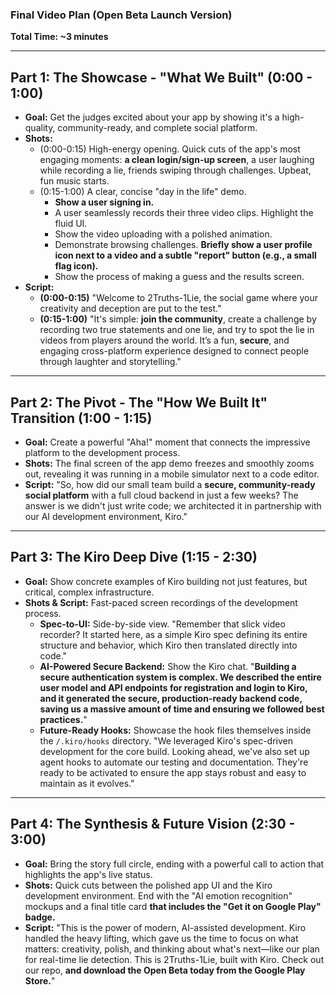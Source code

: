 ### Final Video Plan (Open Beta Launch Version)

**Total Time: ~3 minutes**

---
## Part 1: The Showcase - "What We Built" (0:00 - 1:00)

* **Goal:** Get the judges excited about your app by showing it's a high-quality, community-ready, and complete social platform.
* **Shots:**
    * (0:00-0:15) High-energy opening. Quick cuts of the app's most engaging moments: **a clean login/sign-up screen**, a user laughing while recording a lie, friends swiping through challenges. Upbeat, fun music starts.
    * (0:15-1:00) A clear, concise "day in the life" demo.
        * **Show a user signing in.**
        * A user seamlessly records their three video clips. Highlight the fluid UI.
        * Show the video uploading with a polished animation.
        * Demonstrate browsing challenges. **Briefly show a user profile icon next to a video and a subtle "report" button (e.g., a small flag icon).**
        * Show the process of making a guess and the results screen.
* **Script:**
    * **(0:00-0:15)** "Welcome to 2Truths-1Lie, the social game where your creativity and deception are put to the test."
    * **(0:15-1:00)** "It's simple: **join the community**, create a challenge by recording two true statements and one lie, and try to spot the lie in videos from players around the world. It’s a fun, **secure**, and engaging cross-platform experience designed to connect people through laughter and storytelling."

---
## Part 2: The Pivot - The "How We Built It" Transition (1:00 - 1:15)

* **Goal:** Create a powerful "Aha!" moment that connects the impressive platform to the development process.
* **Shots:** The final screen of the app demo freezes and smoothly zooms out, revealing it was running in a mobile simulator next to a code editor.
* **Script:** "So, how did our small team build a **secure, community-ready social platform** with a full cloud backend in just a few weeks? The answer is we didn't just write code; we architected it in partnership with our AI development environment, Kiro."

---
## Part 3: The Kiro Deep Dive (1:15 - 2:30)

* **Goal:** Show concrete examples of Kiro building not just features, but critical, complex infrastructure.
* **Shots & Script:** Fast-paced screen recordings of the development process.
    * **Spec-to-UI:** Side-by-side view. "Remember that slick video recorder? It started here, as a simple Kiro spec defining its entire structure and behavior, which Kiro then translated directly into code."
    * **AI-Powered Secure Backend:** Show the Kiro chat. "**Building a secure authentication system is complex. We described the entire user model and API endpoints for registration and login to Kiro, and it generated the secure, production-ready backend code, saving us a massive amount of time and ensuring we followed best practices.**"
    * **Future-Ready Hooks:** Showcase the hook files themselves inside the `/.kiro/hooks` directory. "We leveraged Kiro's spec-driven development for the core build. Looking ahead, we've also set up agent hooks to automate our testing and documentation. They're ready to be activated to ensure the app stays robust and easy to maintain as it evolves."

---
## Part 4: The Synthesis & Future Vision (2:30 - 3:00)

* **Goal:** Bring the story full circle, ending with a powerful call to action that highlights the app's live status.
* **Shots:** Quick cuts between the polished app UI and the Kiro development environment. End with the "AI emotion recognition" mockups and a final title card **that includes the "Get it on Google Play" badge.**
* **Script:** "This is the power of modern, AI-assisted development. Kiro handled the heavy lifting, which gave us the time to focus on what matters: creativity, polish, and thinking about what's next—like our plan for real-time lie detection. This is 2Truths-1Lie, built with Kiro. Check out our repo, **and download the Open Beta today from the Google Play Store.**"